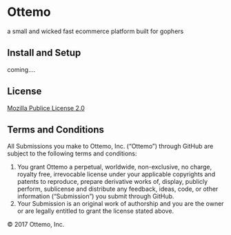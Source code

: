 Ottemo
=========

a small and wicked fast ecommerce platform built for gophers

## Install and Setup 

coming....


## License

[Mozilla Publice License 2.0](https://github.com/ottemo/foundation/blob/master/LICENSE.md)

## Terms and Conditions

All Submissions you make to Ottemo, Inc. (“Ottemo”) through GitHub are subject to the following terms and conditions:

1. You grant Ottemo a perpetual, worldwide, non-exclusive, no charge, royalty free, irrevocable license under your applicable copyrights and patents to reproduce, prepare derivative works of, display, publicly perform, sublicense and distribute any feedback, ideas, code, or other information (“Submission”) you submit through GitHub.
2. Your Submission is an original work of authorship and you are the owner or are legally entitled to grant the license stated above.

© 2017 Ottemo, Inc.
